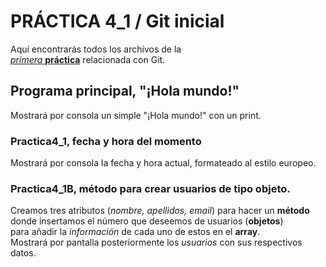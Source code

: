 # PRÁCTICA 4_1 / Git inicial

Aquí encontrarás todos los archivos de la  
<ins>*primera*  **práctica**</ins> relacionada con Git.  
## Programa principal, "¡Hola mundo!"  
  
Mostrará por consola un simple "¡Hola mundo!" con un print.  
  
### Practica4_1, fecha y hora del momento
  
Mostrará por consola la fecha y hora actual, formateado al estilo europeo.

### Practica4_1B, método para crear usuarios de tipo objeto.
  
Creamos tres atributos (*nombre, apellidos, email*) para hacer un **método**  
donde insertamos el número que deseemos de usuarios (**objetos**)  
para añadir la *información* de cada uno de estos en el **array**.  
Mostrará por pantalla posteriormente los *usuarios* con sus respectivos datos.  
